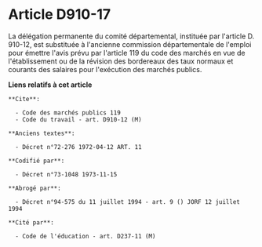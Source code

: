 # Article D910-17

La délégation permanente du comité départemental, instituée par l'article D. 910-12, est substituée à l'ancienne commission
départementale de l'emploi pour émettre l'avis prévu par l'article 119 du code des marchés en vue de l'établissement ou de la
révision des bordereaux des taux normaux et courants des salaires pour l'exécution des marchés publics.

**Liens relatifs à cet article**

	**Cite**:

	  - Code des marchés publics 119
	  - Code du travail - art. D910-12 (M)

	**Anciens textes**:

	  - Décret n°72-276 1972-04-12 ART. 11

	**Codifié par**:

	  - Décret n°73-1048 1973-11-15

	**Abrogé par**:

	  - Décret n°94-575 du 11 juillet 1994 - art. 9 () JORF 12 juillet 1994

	**Cité par**:

	  - Code de l'éducation - art. D237-11 (M)
